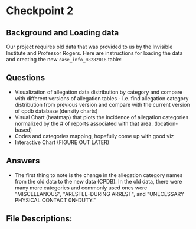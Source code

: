 # Checkpoint 2

## Background and Loading data
Our project requires old data that was provided to us by the Invisible Institute and Professor Rogers. Here are instructions for loading the data and creating the new `case_info_08282018` table:



## Questions
* Visualization of allegation data distribution by category and compare with different versions of allegation tables - i.e. find allegation category distribution from previous version and compare with the current version of cpdb database (density charts)
* Visual Chart (heatmap) that plots the incidence of allegation categories normalized by the # of reports associated with that area. (location-based)
* Codes and categories mapping, hopefully come up with good viz
* Interactive Chart (FIGURE OUT LATER)


## Answers
* The first thing to note is the change in the allegation category names from the old data to the new data (CPDB). In the old data, there were many more categories and commonly used ones were "MISCELLANOUS", "ARESTEE-DURING ARREST", and "UNECESSARY PHYSICAL CONTACT 0N-DUTY." 

## File Descriptions:

